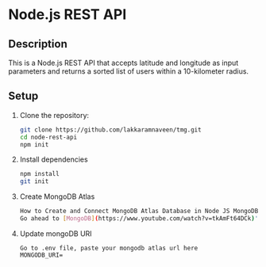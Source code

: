 # Node.js REST API

## Description
This is a Node.js REST API that accepts latitude and longitude as input parameters and returns a sorted list of users within a 10-kilometer radius.

## Setup

1. Clone the repository:
   ```sh
   git clone https://github.com/lakkaramnaveen/tmg.git
   cd node-rest-api
   npm init

2. Install dependencies
   ```sh
   npm install
   git init

3. Create MongoDB Atlas
   ```sh
   How to Create and Connect MongoDB Atlas Database in Node JS MongoDB - MongoDB Atlas connects Node JS
   Go ahead to [MongoDB](https://www.youtube.com/watch?v=tkAmFt64DCk)'s and install it.

4. Update mongoDB URI 
   ```
   Go to .env file, paste your mongodb atlas url here
   MONGODB_URI=
